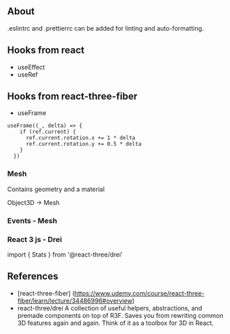 ## About

.eslintrc and .prettierrc can be added for linting and auto-formatting.

## Hooks from react

- useEffect
- useRef

## Hooks from react-three-fiber

- useFrame

```
useFrame((_, delta) => {
    if (ref.current) {
      ref.current.rotation.x += 1 * delta
      ref.current.rotation.y += 0.5 * delta
    }
  })
```

### Mesh

Contains geometry and a material

Object3D -> Mesh

### Events - Mesh

### React 3 js - Drei

import { Stats } from '@react-three/drei'

## References

- [react-three-fiber] (https://www.udemy.com/course/react-three-fiber/learn/lecture/34486996#overview)
- react-three/drei
  A collection of useful helpers, abstractions, and premade components on top of R3F.
  Saves you from rewriting common 3D features again and again.
  Think of it as a toolbox for 3D in React.
